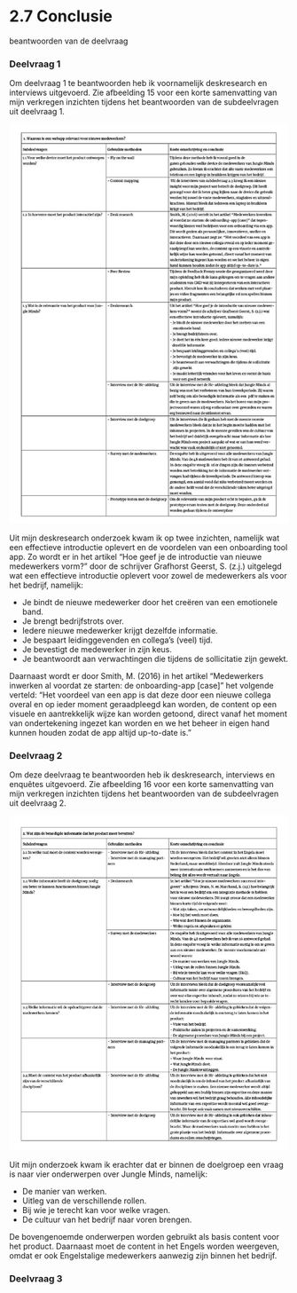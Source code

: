 # 2.7 Conclusie

beantwoorden van de deelvraag



### Deelvraag 1

Om deelvraag 1 te beantwoorden heb ik voornamelijk deskresearch en interviews uitgevoerd. Zie afbeelding 15 voor een korte samenvatting van mijn verkregen inzichten tijdens het beantwoorden van de subdeelvragen uit deelvraag 1.

![Afbeelding 15: Subdeelvragen van deelvraag 1 met inzichten.](../.gitbook/assets/deelvragen_antwoorden.jpg)

Uit mijn deskresearch onderzoek kwam ik op twee inzichten, namelijk wat een effectieve introductie oplevert en de voordelen van een onboarding tool app.  Zo wordt er in het artikel “Hoe geef je de introductie van nieuwe medewerkers vorm?” door de schrijver Grafhorst Geerst, S. \(z.j.\) uitgelegd wat een effectieve introductie oplevert voor zowel de medewerkers als voor het bedrijf,  namelijk: 

* Je bindt de nieuwe medewerker door het creëren van een emotionele band.
* Je brengt bedrijfstrots over.
* Iedere nieuwe medewerker krijgt dezelfde informatie.
* Je bespaart leidinggevenden en collega’s \(veel\) tijd. 
* Je bevestigt de medewerker in zijn keus. 
* Je beantwoordt aan verwachtingen die tijdens de sollicitatie  zijn gewekt. 

Daarnaast wordt er door Smith, M. \(2016\) in het artikel “Medewerkers inwerken al voordat ze starten: de onboarding-app \[case\]” het volgende verteld: “Het voordeel van een app is dat deze door een nieuwe collega overal en op ieder moment geraadpleegd kan worden, de content op een visuele en aantrekkelijk wijze kan worden getoond, direct vanaf het moment van ondertekening ingezet kan worden en we het beheer in eigen hand kunnen houden zodat de app altijd up-to-date is.”



### Deelvraag 2

Om deze deelvraag te beantwoorden heb ik deskresearch, interviews en enquêtes uitgevoerd. Zie afbeelding 16 voor een korte samenvatting van mijn verkregen inzichten tijdens het beantwoorden van de subdeelvragen uit deelvraag 2.

![Afbeelding 16: Subdeelvragen van deelvraag 2 met inzichten](../.gitbook/assets/deelvragen_antwoorden2.jpg)

Uit mijn onderzoek kwam ik erachter dat er binnen de doelgroep een vraag is naar vier onderwerpen over Jungle Minds, namelijk:

* De manier van werken.
* Uitleg van de verschillende rollen.
* Bij wie je terecht kan voor welke vragen.
* De cultuur van het bedrijf naar voren brengen.

De bovengenoemde onderwerpen worden gebruikt als basis content voor het product. Daarnaast moet de content in het Engels worden weergeven, omdat er ook Engelstalige medewerkers aanwezig zijn binnen het bedrijf. 

### Deelvraag 3


